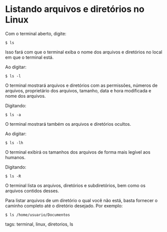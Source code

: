 # Listando arquivos e diretórios no Linux
Com o terminal aberto, digite:
```
$ ls
```
Isso fará com que o terminal exiba o nome dos arquivos e diretórios no local em que o terminal está.

Ao digitar:
```
$ ls -l
```
O terminal mostrará arquivos e diretórios com as permissões, números de arquivos, proprietário dos arquivos, tamanho, data e hora modificada e nome dos arquivos.

Digitando:
```
$ ls -a
```
O terminal mostrará também os arquivos e diretórios ocultos.

Ao digitar:
```
$ ls -lh
```
O terminal exibirá os tamanhos dos arquivos de forma mais legível aos humanos.

Digitando:
```
$ ls -R
```
O terminal lista os arquivos, diretórios e subdiretórios, bem como os arquivos contidos desses.

Para listar arquivos de um diretório o qual você não está, basta fornecer o caminho completo até o diretório desejado. Por exemplo:
```
$ ls /home/usuario/Documentos
```

tags: terminal, linux, diretorios, ls